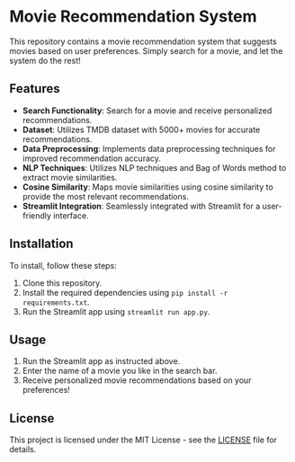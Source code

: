 # Movie Recommendation System

This repository contains a movie recommendation system that suggests movies based on user preferences. Simply search for a movie, and let the system do the rest!

## Features

- **Search Functionality**: Search for a movie and receive personalized recommendations.
- **Dataset**: Utilizes TMDB dataset with 5000+ movies for accurate recommendations.
- **Data Preprocessing**: Implements data preprocessing techniques for improved recommendation accuracy.
- **NLP Techniques**: Utilizes NLP techniques and Bag of Words method to extract movie similarities.
- **Cosine Similarity**: Maps movie similarities using cosine similarity to provide the most relevant recommendations.
- **Streamlit Integration**: Seamlessly integrated with Streamlit for a user-friendly interface.

## Installation

To install, follow these steps:

1. Clone this repository.
2. Install the required dependencies using `pip install -r requirements.txt`.
3. Run the Streamlit app using `streamlit run app.py`.

## Usage

1. Run the Streamlit app as instructed above.
2. Enter the name of a movie you like in the search bar.
3. Receive personalized movie recommendations based on your preferences!

## License

This project is licensed under the MIT License - see the [LICENSE](LICENSE) file for details.
